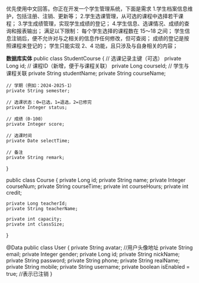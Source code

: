 优先使用中文回答。你正在开发一个学生管理系统，下面是需求
1.学生档案信息维护，包括注册、注销、更新等；
2.学生选课管理，从可选的课程中选择若干课程；
3.学生成绩管理，实现学生成绩的登记；
4.学生信息、选课情况、成绩的查询和报表输出；
满足以下限制：
每个学生选择的课程数在 15～18 之间；
学生信息注销后，便不允许对与之相关的信息作任何修改，但可查阅；
成绩的登记是按照课程来登记的；
学生只能实现 2、4 功能，且只涉及与自身相关的内容； 

**数据库实体**
public class StudentCourse {
    // 选课记录主键（可选）
    private Long id;
    // 课程ID（新增，便于与课程关联）
    private Long courseId;
    // 学生与课程关联
    private String studentName;
    private String courseName;

    // 学期（例如：2024-2025-1）
    private String semester;

    // 选课状态：0=已选，1=退选，2=已修完
    private Integer status;

    // 成绩（0-100）
    private Integer score;

    // 选课时间
    private Date selectTime;

    // 备注
    private String remark;
}

public class Course {
    private Long id;
    private String name;
    private Integer courseNum;
    private String courseTime;
    private int courseHours;
    private int credit;

    private Long teacherId;
    private String teacherName;

    private int capacity;
    private int classSize;
}

@Data
public class User  {
    private String avatar;   //用户头像地址
    private String email;
    private Integer gender;
    private Long id;
    private String nickName;
    private String password;
    private String phone;
    private String realName;
    private String mobile;
    private String username;
    private boolean isEnabled = true; //表示已注销
}

